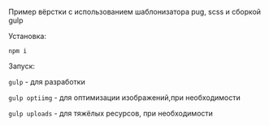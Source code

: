 Пример вёрстки с использованием шаблонизатора pug, scss и сборкой gulp

Установка:

`npm i` 

Запуск:

`gulp` - для разработки

`gulp optiimg` - для оптимизации изображений,при необходимости

`gulp uploads` - для тяжёлых ресурсов, при необходимости
